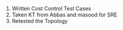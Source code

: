 1. Written Cost Control Test Cases
2. Taken KT from Abbas and masood for SRE
3. Retested the Topology
